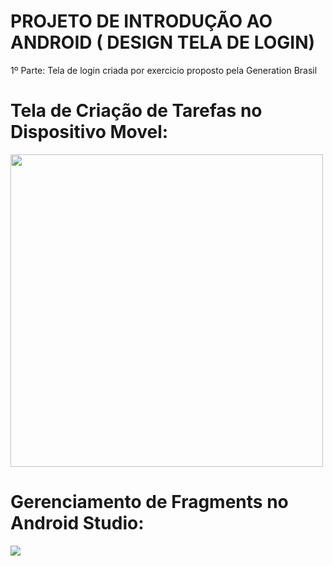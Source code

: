 # PROJETO DE INTRODUÇÃO AO ANDROID ( DESIGN TELA DE LOGIN)

1º Parte: Tela de login criada por exercicio proposto pela Generation Brasil

# Tela de Criação de Tarefas no Dispositivo Movel:
<div> 
  <img height="500em" src= "https://cdn.discordapp.com/attachments/1016798429160153241/1022967409767891024/unknown.png" />
</div>

# Gerenciamento de Fragments no Android Studio:
<div> 
<img src= "https://cdn.discordapp.com/attachments/1016798429160153241/1022967457775898674/unknown.png" />
  
</div>
